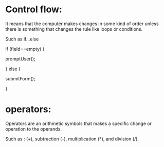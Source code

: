 # Control flow:

It means that the computer makes changes in some kind of order unless there is something that changes the rule like loops or conditions.

Such as if...else

if (field==empty) {

promptUser();

} else
 {
    
submitForm();

}

# operators:

Operators are an arithmetic symbols that makes a specific change or operation to the operands.

Such as :
 (+), subtraction (-), multiplication (*), and division (/).  